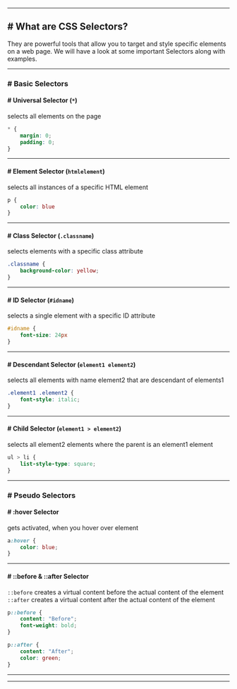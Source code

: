 
---
## # What are CSS Selectors?

They are powerful tools that allow you to target and style specific elements on a web page. 
We will have a look at some important Selectors along with examples.

---
### # Basic Selectors

#### # Universal Selector (`*`)

selects all elements on the page

```css
* {
	margin: 0;
	padding: 0;
}
```
---
#### # Element Selector (`htmlelement`)

selects all instances of a specific HTML element

```css
p {
	color: blue
}
```
---
#### # Class Selector (`.classname`)

selects elements with a specific class attribute

```css
.classname {
	background-color: yellow;
}
```
---
#### # ID Selector (`#idname`)

selects a single element with a specific ID attribute

```css
#idname {
	font-size: 24px
}
```
---
#### # Descendant Selector (`element1 element2`)

selects all elements with name element2 that are descendant of elements1

```css
.element1 .element2 {
	font-style: italic;
}
```
---
#### # Child Selector (`element1 > element2`)

selects all element2 elements where the parent is an element1 element

```css
ul > li {
	list-style-type: square;
}
```
---
### # Pseudo Selectors

#### # :hover Selector

gets activated, when you hover over element

```css
a:hover {
	color: blue;
}
```
---
#### # ::before & ::after Selector

`::before` creates a virtual content before the actual content of the element
`::after` creates a virtual content after the actual content of the element

```css
p::before {
	content: "Before";
	font-weight: bold;
}

p::after {
	content: "After";
	color: green;
}
```
---
---

